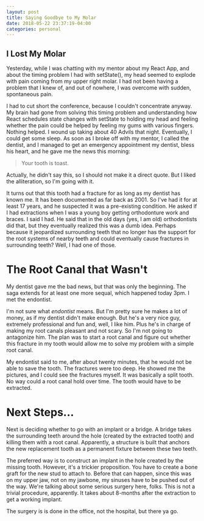 ```yaml
---
layout: post
title: Saying Goodbye to My Molar
date: 2018-05-22 23:37:19-04:00
categories: personal
---
```


## I Lost My Molar

Yesterday, while I was chatting with my mentor about my React App, and about the timing problem I
had with setState(), my head seemed to explode with pain coming from my upper right molar.  I had
not been having a problem that I knew of, and out of nowhere, I was overcome with sudden,
spontaneous pain.

I had to cut short the conference, because I couldn't concentrate anyway.  My brain had gone from
solving this timing problem and understanding how React schedules state changes with setState to
holding my head and feeling whether the pain could be helped by feeling my gums with various
fingers.  Nothing helped.  I wound up taking about 40 Advils that night.  Eventually, I could get
some sleep.  As soon as I broke off with my mentor, I called the dentist, and I managed to get an
emergency appointment my dentist, bless his heart, and he gave me the news this morning: 

> Your tooth is toast.

Actually, he didn't say this, so I should not make it a direct quote.  But I liked the
alliteration, so I'm going with it.  

It turns out that this tooth had a fracture for as long as my dentist has known me.  It has been
documented as far back as 2001.  So I've had it for at least 17 years, and he suspected it was a
pre-existing condition.  He asked if I had extractions when I was a young boy getting
orthodonture work and braces.  I said I had.  He said that in the old days (yes, I am old)
orthodontists did that, but they eventually realized this was a dumb idea.  Perhaps because it
jeopardized surrounding teeth that no longer has the support for the root systems of nearby teeth
and could eventually cause fractures in surrounding teeth?  Well, I had one of those.

# The Root Canal that Wasn't

My dentist gave me the bad news, but that was only the beginning.  The saga extends for at least
one more sequal, which happened today 3pm.  I met the endontist.

I'm not sure what _endontist_ means.  But I'm pretty sure he makes a lot of money, as if my
dentist didn't make enough.  But he's a very nice guy, extremely professional and fun and, well,
I like him.  Plus he's in charge of making my root canals pleasant and not scary.  So I'm not
going to antagonize him.  The plan was to start a root canal and figure out whether this fracture
in my tooth would allow me to solve my problem with a simple root canal.

My endontist said to me, after about twenty minutes, that he would not be able to save the tooth.
The fractures were too deep.  He showed me the pictures, and I could see the fractures myself.
It was basically a split tooth.  No way could a root canal hold over time.  The tooth would have
to be extracted.

# Next Steps...

Next is deciding whether to go with an implant or a bridge.  A bridge takes the surrounding teeth
around the hole (created by the extracted tooth) and killing them with a root canal.  Apparently,
a structure is built that anchors the new replacement tooth as a permanent fixture between these
two teeth.  

The preferred way is to construct an implant in the hole created by the missing tooth.  However,
it's a trickier proposition.  You have to create a bone graft for the new stud to attach to.
Before that can happen, since this was on my upper jaw, not on my jawbone, my sinuses have to be
pushed out of the way.  We're talking about some serious surgery here, folks.  This is not a
trivial procedure, apparently.  It takes about 8-months after the extraction to get a working
implant.

The surgery is is done in the office, not the hospital, but there ya go.
